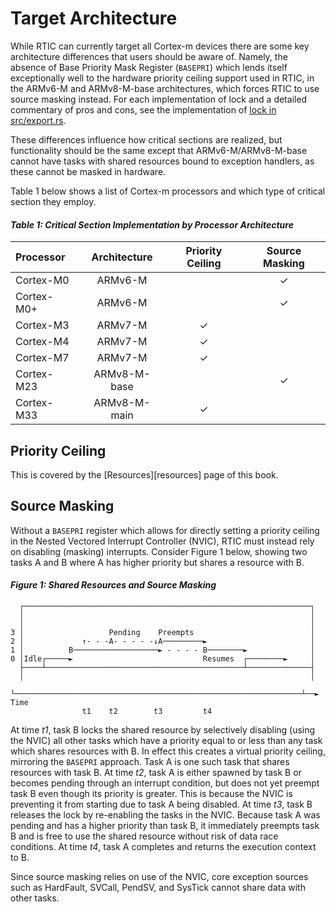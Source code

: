 # Target Architecture

While RTIC can currently target all Cortex-m devices there are some key architecture differences that 
users should be aware of. Namely, the absence of Base Priority Mask Register (`BASEPRI`) which lends
itself exceptionally well to the hardware priority ceiling support used in RTIC, in the ARMv6-M and
ARMv8-M-base architectures, which forces RTIC to use source masking instead. For each implementation
of lock and a detailed commentary of pros and cons, see the implementation of
[lock in src/export.rs][src_export].

[src_export]: https://github.com/rtic-rs/rtic/blob/master/src/export.rs

These differences influence how critical sections are realized, but functionality should be the same
except that ARMv6-M/ARMv8-M-base cannot have tasks with shared resources bound to exception
handlers, as these cannot be masked in hardware.

Table 1 below shows a list of Cortex-m processors and which type of critical section they employ.

#### *Table 1: Critical Section Implementation by Processor Architecture*

| Processor  | Architecture | Priority Ceiling | Source Masking |
| :--------- | :----------: | :--------------: | :------------: |
| Cortex-M0  | ARMv6-M      |                  |        ✓       |
| Cortex-M0+ | ARMv6-M      |                  |        ✓       |
| Cortex-M3  | ARMv7-M      |         ✓        |                |
| Cortex-M4  | ARMv7-M      |         ✓        |                |
| Cortex-M7  | ARMv7-M      |         ✓        |                |
| Cortex-M23 | ARMv8-M-base |                  |        ✓       |
| Cortex-M33 | ARMv8-M-main |         ✓        |                |

## Priority Ceiling

This is covered by the [Resources][resources] page of this book.

## Source Masking

Without a `BASEPRI` register which allows for directly setting a priority ceiling in the Nested 
Vectored Interrupt Controller (NVIC), RTIC must instead rely on disabling (masking) interrupts.
Consider Figure 1 below, showing two tasks A and B where A has higher priority but shares a resource
with B. 

#### *Figure 1: Shared Resources and Source Masking*

```text
  ┌────────────────────────────────────────────────────────────────┐
  │                                                                │
  │                                                                │
3 │                   Pending    Preempts                          │
2 │             ↑- - -A- - - - -↓A─────────►                       │
1 │          B───────────────────► - - - - B────────►              │
0 │Idle┌─────►                             Resumes  ┌────────►     │
  ├────┴────────────────────────────────────────────┴──────────────┤
  │                                                                │
  └────────────────────────────────────────────────────────────────┴──► Time
                t1    t2        t3         t4
```

At time *t1*, task B locks the shared resource by selectively disabling (using the NVIC) all other
tasks which have a priority equal to or less than any task which shares resources with B. In effect
this creates a virtual priority ceiling, mirroring the `BASEPRI` approach. Task A is one such task that shares resources with
task B. At time *t2*, task A is either spawned by task B or becomes pending through an interrupt
condition, but does not yet preempt task B even though its priority is greater. This is because the
NVIC is preventing it from starting due to task A being disabled. At time *t3*, task B
releases the lock by re-enabling the tasks in the NVIC. Because task A was pending and has a higher
priority than task B, it immediately preempts task B and is free to use the shared resource without
risk of data race conditions. At time *t4*, task A completes and returns the execution context to B.

Since source masking relies on use of the NVIC, core exception sources such as HardFault, SVCall,
PendSV, and SysTick cannot share data with other tasks.
